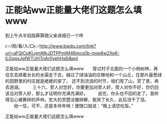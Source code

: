 # 正能站ww正能量大佬们这题怎么填www
到上午点半掐指算算随父亲进城已一个咚

👉/观/看/入/口👉http://www.baidu.com/link?url=aFQjCpKLyjmMkJDTPPmIM46mcs0b-moe8w2Xe6-iLGqpxJgfWTUHTnAr0yehHs6i&wd

正能站ww正能量大佬们这题怎么填www　　穿过村子北面的一个小杨树林，再往东去顺着长长的水渠走下去，越过了绿油油的庄稼地和一个山丘，在那片最葱绿的田野里的村庄就是姥姥的家了。
还不到流浪的时节，咱们爬了山，赏了景，再去游湖。
　　三十六、旁人对您好，你要更加对旁人好，旁人对你不好，你仍旧该当对旁人好，那么才证明你充满充满好。
　　说完，你头也不回的走了。我听得见心被撕碎的声响，宏大的苦楚没辙排解，我哭了长久，此后流干了泪。
　　他一怔，可不，还是本命年呐！便随口就说：“晚上请您吃饭。”

正能站ww正能量大佬们这题怎么填www
